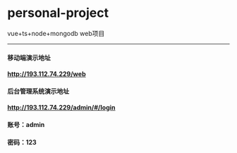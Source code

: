 # personal-project
vue+ts+node+mongodb web项目

***
#### 移动端演示地址
#### http://193.112.74.229/web

#### 后台管理系统演示地址
#### http://193.112.74.229/admin/#/login
#### 账号：admin
#### 密码：123
